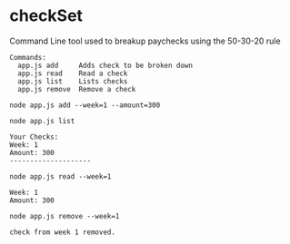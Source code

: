 # checkSet
Command Line tool used to breakup paychecks using the 50-30-20 rule


```
Commands:
  app.js add     Adds check to be broken down
  app.js read    Read a check
  app.js list    Lists checks
  app.js remove  Remove a check
  ```
```
node app.js add --week=1 --amount=300

node app.js list

Your Checks: 
Week: 1
Amount: 300
--------------------

node app.js read --week=1

Week: 1
Amount: 300

node app.js remove --week=1

check from week 1 removed.

```
